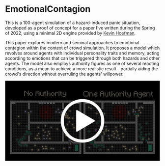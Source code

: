 # EmotionalContagion

This is a 100-agent simulation of a hazard-induced panic situation, developed as a proof of concept for a paper I've written during the Spring of 2022, using a minimal 2D engine provided by [Kevin Hoefman](https://www.researchgate.net/profile/Kevin-Hoefman).

This paper explores modern and seminal approaches to emotional contagion within the context of crowd simulation. It proposes a model which revolves around agents with individual personality traits and memory, acting according to emotions that can be triggered through both hazards and other agents. The model also employs authority figures as one of several reacting conditions, as a mean to achieve a more realistic result - partially aiding the crowd's direction without overruling the agents' willpower.

[![Showcase](https://github.com/MiguelCPereira/EmotionalContagion/blob/main/EmotionalContagion_Screenshots/Showcase_Thumbnail.png)](https://www.youtube.com/watch?v=MgnYzYdUeZc "Emotional Contagion - Showcase")
